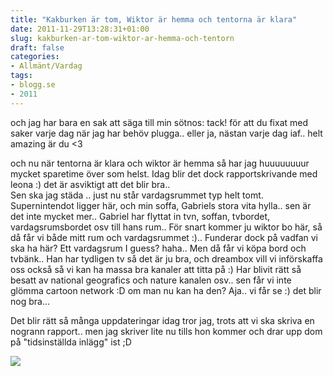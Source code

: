 ```yaml
---
title: "Kakburken är tom, Wiktor är hemma och tentorna är klara"
date: 2011-11-29T13:28:31+01:00
slug: kakburken-ar-tom-wiktor-ar-hemma-och-tentorn
draft: false
categories:
- Allmänt/Vardag
tags:
- blogg.se
- 2011
---
```

och jag har bara en sak att säga till min sötnos: tack! för att du fixat med saker varje dag när jag har behöv plugga.. eller ja, nästan varje dag iaf.. helt amazing är du <3  
  
och nu när tentorna är klara och wiktor är hemma så har jag huuuuuuuur mycket sparetime över som helst. Idag blir det dock rapportskrivande med leona :) det är asviktigt att det blir bra..  
Sen ska jag städa .. just nu står vardagsrummet typ helt tomt. Supernintendot ligger här, och min soffa, Gabriels stora vita hylla.. sen är det inte mycket mer.. Gabriel har flyttat in tvn, soffan, tvbordet, vardagsrumsbordet osv till hans rum.. För snart kommer ju wiktor bo här, så då får vi både mitt rum och vardagsrummet :).. Funderar dock på vadfan vi ska ha här? Ett vardagsrum I guess? haha.. Men då får vi köpa bord och tvbänk.. Han har tydligen tv så det är ju bra, och dreambox vill vi införskaffa oss också så vi kan ha massa bra kanaler att titta på :) Har blivit rätt så besatt av national geografics och nature kanalen osv.. sen får vi inte glömma cartoon network :D om man nu kan ha den? Aja.. vi får se :) det blir nog bra...  
  
Det blir rätt så många uppdateringar idag tror jag, trots att vi ska skriva en nogrann rapport.. men jag skriver lite nu tills hon kommer och drar upp dom på "tidsinställda inlägg" ist ;D  
  
![](/assets/images/blogg.se/wp_001357_173276042.jpg)